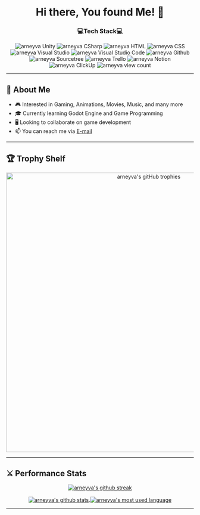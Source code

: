 <h1 align="center">Hi there, You found Me! 🥳</h1>

<!--- Github Viewer Counter --->
<h3 align=center>
  💻Tech Stack💻
</h3>
<p align=center> 
  <a> 
    <img src="https://img.shields.io/badge/Unity-100000?style=for-the-badge&logo=unity&logoColor=white" alt="arneyva Unity" /> 
    <img src="https://img.shields.io/badge/C_Sharp-512BD4?style=for-the-badge&logo=csharp&logoColor=white" alt="arneyva CSharp" /> 
    <img src="https://img.shields.io/badge/html5-E34F26?style=for-the-badge&logo=html5&logoColor=white" alt="arneyva HTML" /> 
    <img src="https://img.shields.io/badge/css3-1572B6?style=for-the-badge&logo=css3&logoColor=white" alt="arneyva CSS" /> 
    <img src="https://img.shields.io/badge/Visual_Studio-5C2D91?style=for-the-badge&logo=visual%20studio&logoColor=white" alt="arneyva Visual Studio" /> 
    <img src="https://img.shields.io/badge/VSCode-007ACC?style=for-the-badge&logo=visualstudiocode&logoColor=white" alt="arneyva Visual Studio Code" /> 
    <img src="https://img.shields.io/badge/GitHub-100000?style=for-the-badge&logo=github&logoColor=white" alt="arneyva Github" /> 
    <img src="https://img.shields.io/badge/Sourcetree-0052CC?style=for-the-badge&logo=sourcetree&logoColor=white" alt="arneyva Sourcetree" /> 
    <img src="https://img.shields.io/badge/Trello-0052CC?style=for-the-badge&logo=trello&logoColor=white" alt="arneyva Trello" />
    <img src="https://img.shields.io/badge/Notion-000000?style=for-the-badge&logo=notion&logoColor=white" alt="arneyva Notion" />
    <img src="https://img.shields.io/badge/-ClickUp-7B68EE?style=for-the-badge&logo=clickup&logoColor=white" alt="arneyva ClickUp" />
  </a>
  <a>
    <img src="https://komarev.com/ghpvc/?username=arneyva&label=Profile%20views&color=121b80&style=for-the-badge" alt="arneyva view count" /> 
  </a>
</p>

---

<!--- About Me --->
<a>
  <h2>
    👀 About Me
  </h2>
</a>

- 🎮 Interested in Gaming, Animations, Movies, Music, and many more
- 🎓 Currently learning Godot Engine and Game Programming
- 🖥️ Looking to collaborate on game development
- 📫 You can reach me via [E-mail](mailto:14arvi16@gmail.com)

---

<!--- Github Trophy --->
<a>
  <h2>
    🏆 Trophy Shelf
  </h2>
</a>
<p align=center>
  <a align=center href="https://github.com/ryo-ma/github-profile-trophy">
    <img width=750 src="https://github-profile-trophy.vercel.app/?username=arneyva&theme=algolia&column=8&count_private=true" alt="arneyva's gitHub trophies" />
  </a>
</p>

---

<!--- Performance Stats --->
<a>
  <h2>
    ⚔ Performance Stats
  </h2>
</a>

<!--- Github Streak --->
<p align=center> 
  <a href="https://github.com/DenverCoder1/github-readme-streak-stats">
    <img align="center" src="https://streak-stats.demolab.com?user=arneyva&theme=outrun&fire=EB0000&card_width=750" alt="arneyva's github streak" />
  </a>
</p>

<!--- Github Stat Used Language --->
<p align=center> 
  <a href="https://github.com/anuraghazra/github-readme-stats">
    <img align="center" src="https://github-readme-stats.vercel.app/api?username=arneyva&show_icons=true&include_all_commits=true&card_width=400&theme=outrun&count_private=true"       alt="arneyva's github stats" />
    <img align="center" src="https://github-readme-stats.vercel.app/api/top-langs/?username=arneyva&layout=compact&card_width=300&theme=outrun&count_private=true&langs_count=10" alt="arneyva's most used language"/>
  </a>
</p>

---

<!---
arneyva/arneyva is a ✨ special ✨ repository because its `README.md` (this file) appears on your GitHub profile.
You can click the Preview link to take a look at your changes.
--->
